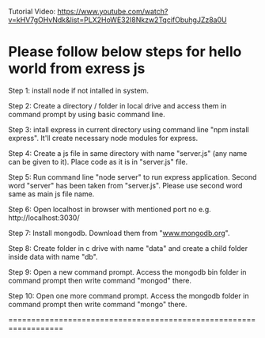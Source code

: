 Tutorial Video: https://www.youtube.com/watch?v=kHV7gOHvNdk&list=PLX2HoWE32I8Nkzw2TqcifObuhgJZz8a0U

Please follow below steps for hello world from exress js
==================================================================

Step 1: install node if not intalled in system.

Step 2: Create a directory / folder in local drive and access them in command prompt by using basic command line.

Step 3: intall express in current directory using command line "npm install express". It'll create necessary node modules for express.

Step 4: Create a js file in same directory with name "server.js" (any name can be given to it). Place code as it is in "server.js" file.

Step 5: Run command line "node server" to run express application. Second word "server" has been taken from "server.js". Please use second word same as main js file name.

Step 6: Open localhost in browser with mentioned port no e.g. http://localhost:3030/

Step 7: Install mongodb. Download them from "www.mongodb.org".

Step 8: Create folder in c drive with name "data" and create a child folder inside data with name "db".

Step 9: Open a new command prompt. Access the mongodb bin folder in command prompt then write command "mongod" there.

Step 10: Open one more command prompt. Access the mongodb folder in command prompt then write command "mongo" there.

==================================================================